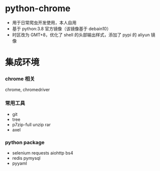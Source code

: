 <!--
 * @Author: qwelz
 * @Date: 2020-07-24 20:30:58
 * @LastEditors: qwelz
 * @LastEditTime: 2020-07-24 20:30:58
--> 

<!--
 * @Author: qwelz
 * @Date: 2020-07-24 20:29:09
 * @LastEditors: qwelz
 * @LastEditTime: 2020-07-24 20:30:03
--> 

# python-chrome

* 用于日常爬虫开发使用，本人自用
* 基于 python:3.8 官方镜像（该镜像基于 debain10）
* 时区改为 GMT+8，优化了 shell 的头部输出样式，添加了 pypi 的 aliyun 镜像

# 集成环境
### chrome 相关
chrome, chromedriver
### 常用工具
* git 
* tree 
* p7zip-full unzip rar
* axel
### python package
* selenium requests aiohttp bs4 
* redis pymysql 
* pyyaml
